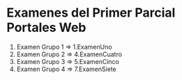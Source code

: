 # Examenes del Primer Parcial Portales Web

1. Examen Grupo 1 => 1.ExamenUno
2. Examen Grupo 2 => 4.ExamenCuatro
3. Examen Grupo 3 => 5.ExamenCinco
4. Examen Grupo 4 => 7.ExamenSiete
